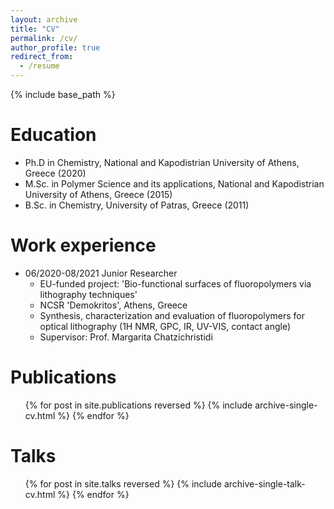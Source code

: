 ```yaml
---
layout: archive
title: "CV"
permalink: /cv/
author_profile: true
redirect_from:
  - /resume
---
```


{% include base_path %}

Education
======
* Ph.D in Chemistry, National and Kapodistrian University of Athens, Greece (2020)
* M.Sc. in Polymer Science and its applications, National and Kapodistrian University of Athens, Greece (2015)
* B.Sc. in Chemistry, University of Patras, Greece (2011)

Work experience
======
* 06/2020-08/2021 Junior Researcher
  * EU-funded project: 'Bio-functional surfaces of fluoropolymers via lithography techniques'
  * NCSR 'Demokritos', Athens, Greece
  * Synthesis, characterization and evaluation of fluoropolymers for optical lithography (1H NMR, GPC, IR, UV-VIS, contact angle)
  * Supervisor: Prof. Margarita Chatzichristidi

Publications
======
  <ul>{% for post in site.publications reversed %}
    {% include archive-single-cv.html %}
  {% endfor %}</ul>
  
Talks
======
  <ul>{% for post in site.talks reversed %}
    {% include archive-single-talk-cv.html  %}
  {% endfor %}</ul>
  
